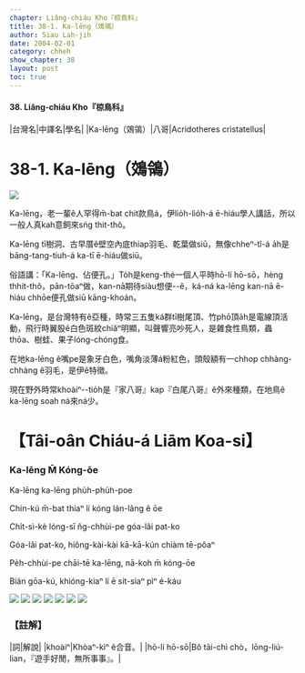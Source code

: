 ```yaml
---
chapter: Liâng-chiáu Kho『椋鳥科』
title: 38-1. Ka-lēng（鵁鴒）
author: Siau Lah-jih
date: 2004-02-01
category: chheh
show_chapter: 38
layout: post
toc: true
---
```


#### 38. Liâng-chiáu Kho『椋鳥科』


|台灣名|中譯名|學名|
|Ka-lēng（鵁鴒）|八哥|Acridotheres cristatellus|


# 38-1. Ka-lēng（鵁鴒）

![](../too5/38/38-1-1.Ka-lēng.jpg)


Ka-lēng，老一輩ê人罕得m̄-bat chit款鳥á，伊lio̍h-lio̍h-á ē-hiáu學人講話，所以一般人真kah意飼來sńg thit-thô。

Ka-lēng tī樹洞、古早厝ê壁空內底thiap羽毛、乾葉做siū，無像chheⁿ-tî-á a̍h是bāng-tang-tiuh-á ka-tī ē-hiáu做siū。

俗語講：「Ka-lēng、佔便孔。」To̍h是keng-thé一個人平時hō-lí hō-sō，hèng thhit-thô，pān-tōaⁿ做，kan-nā期待siàu想便--ê，ká-ná ka-lēng kan-nā ē-hiáu chhōe便孔做siū kāng-khoán。

Ka-lēng，是台灣特有ê亞種，時常三五隻ká群tī樹尾頂、竹phō頂a̍h是電線頂活動，飛行時翼股ê白色斑紋chiâⁿ明顯，叫聲響亮吵死人，是雜食性鳥類，蟲thōa、樹蛙、果子lóng-chóng食。

在地ka-lēng ê嘴pe是象牙白色，嘴角淡薄á粉紅色，頭殼額有一chhop chhàng-chhàng ê羽毛，是伊ê特徵。

現在野外時常khoàiⁿ--tio̍h是『家八哥』kap『白尾八哥』ê外來種類，在地鳥ê ka-lēng soah ná來ná少。



# 【Tâi-oân Chiáu-á Liām Koa-si】

### **Ka-lēng M̄ Kóng-ōe**


Ka-lēng ka-lēng phu̍h-phu̍h-poe
 
Chin-kú m̄-bat thiaⁿ lí kóng lán-lâng ê ōe

Chi̍t-sì-kè lóng-sī n̂g-chhùi-pe góa-lâi pat-ko

Góa-lâi pat-ko, hiông-kài-kài kā-kā-kún chiàm tē-pôaⁿ

Pe̍h-chhùi-pe chāi-tē ka-lēng, nā-koh m̄ kóng-ōe

Bián gōa-kú, khióng-kiaⁿ lí ē sit-siaⁿ pìⁿ é-káu


![](../too5/38/38-1-2.Ka-lēng.jpg)
![](../too5/38/38-1-3.Ka-lēng.jpg)
![](../too5/38/38-1-4.Ka-lēng.jpg)
![](../too5/38/38-1-5.Ka-lēng.jpg)
![](../too5/38/38-1-6.Ka-lēng.jpg)
![](../too5/38/38-1-7.Ka-lēng.jpg)
![](../too5/38/38-1-8.Ka-lēng.jpg)



### 【註解】

|詞|解說|
|khoàiⁿ|Khòaⁿ-kìⁿ ê合音。|
|hō-lí hō-sō|Bô tāi-chì chò，lōng-liú-lian，『遊手好閒，無所事事』。|
